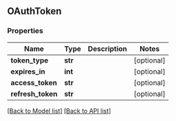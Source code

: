 ## OAuthToken

### Properties
Name | Type | Description | Notes
------------ | ------------- | ------------- | -------------
**token_type** | **str** |  | [optional] 
**expires_in** | **int** |  | [optional] 
**access_token** | **str** |  | [optional] 
**refresh_token** | **str** |  | [optional] 

[[Back to Model list]](#documentation-for-models) [[Back to API list]](#documentation-for-api-endpoints)


